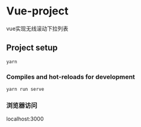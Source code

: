 # Vue-project
vue实现无线滚动下拉列表

## Project setup
```
yarn
```

### Compiles and hot-reloads for development
```
yarn run serve
```


### 浏览器访问
localhost:3000
